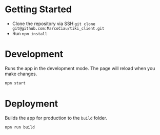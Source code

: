 # Getting Started 
- Clone the repository via SSH `git clone git@github.com:MarcoCiau/tiki_client.git`
- Run `npm install`
  
# Development
Runs the app in the development mode. The page will reload when you make changes.
```bash
npm start
```

# Deployment
Builds the app for production to the `build` folder.
```bash
npm run build
```

